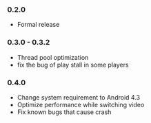 
### 0.2.0
- Formal release

### 0.3.0 - 0.3.2
- Thread pool optimization
- fix the bug of play stall in some players

### 0.4.0
- Change system requirement to Android 4.3
- Optimize performance while switching video
- Fix known bugs that cause crash
